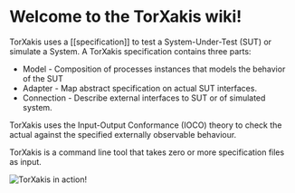 # Welcome to the TorXakis wiki!

TorXakis uses a [[specification]] to test a System-Under-Test (SUT) or simulate a System.
A TorXakis specification contains three parts: 
* Model - Composition of processes instances that models the behavior of the SUT
* Adapter - Map abstract specification on actual SUT interfaces.
* Connection - Describe external interfaces to SUT or of simulated system.

TorXakis uses the Input-Output Conformance (IOCO) theory to
check the actual against the specified externally observable behaviour.

TorXakis is a command line tool that takes zero or more specification files as input.

![TorXakis in action!](https://github.com/TorXakis/TorXakis/wiki/torxakis.luckypeople.gif)